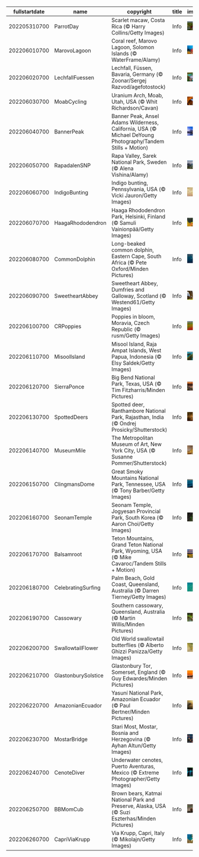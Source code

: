 |fullstartdate|name|copyright|title|image|
|--|--|--|--|--|
202205310700|ParrotDay|Scarlet macaw, Costa Rica (© Harry Collins/Getty Images)|Info|![](/en-AU/2022/06/202205310700ParrotDay.jpg)|
202206010700|MarovoLagoon|Coral reef, Marovo Lagoon, Solomon Islands (© WaterFrame/Alamy)|Info|![](/en-AU/2022/06/202206010700MarovoLagoon.jpg)|
202206020700|LechfallFuessen|Lechfall, Füssen, Bavaria, Germany (© Zoonar/Sergej Razvod/agefotostock)|Info|![](/en-AU/2022/06/202206020700LechfallFuessen.jpg)|
202206030700|MoabCycling|Uranium Arch, Moab, Utah, USA (© Whit Richardson/Cavan)|Info|![](/en-AU/2022/06/202206030700MoabCycling.jpg)|
202206040700|BannerPeak|Banner Peak, Ansel Adams Wilderness, California, USA (© Michael DeYoung Photography/Tandem Stills + Motion)|Info|![](/en-AU/2022/06/202206040700BannerPeak.jpg)|
202206050700|RapadalenSNP|Rapa Valley, Sarek National Park, Sweden (© Alena Vishina/Alamy)|Info|![](/en-AU/2022/06/202206050700RapadalenSNP.jpg)|
202206060700|IndigoBunting|Indigo bunting, Pennsylvania, USA (© Vicki Jauron/Getty Images)|Info|![](/en-AU/2022/06/202206060700IndigoBunting.jpg)|
202206070700|HaagaRhododendron|Haaga Rhododendron Park, Helsinki, Finland (© Samuli Vainionpää/Getty Images)|Info|![](/en-AU/2022/06/202206070700HaagaRhododendron.jpg)|
202206080700|CommonDolphin|Long-beaked common dolphin, Eastern Cape, South Africa (© Pete Oxford/Minden Pictures)|Info|![](/en-AU/2022/06/202206080700CommonDolphin.jpg)|
202206090700|SweetheartAbbey|Sweetheart Abbey, Dumfries and Galloway, Scotland (© Westend61/Getty Images)|Info|![](/en-AU/2022/06/202206090700SweetheartAbbey.jpg)|
202206100700|CRPoppies|Poppies in bloom, Moravia, Czech Republic (© rusm/Getty Images)|Info|![](/en-AU/2022/06/202206100700CRPoppies.jpg)|
202206110700|MisoolIsland|Misool Island, Raja Ampat Islands, West Papua, Indonesia (© Elsy Saldek/Getty Images)|Info|![](/en-AU/2022/06/202206110700MisoolIsland.jpg)|
202206120700|SierraPonce|Big Bend National Park, Texas, USA  (© Tim Fitzharris/Minden Pictures)|Info|![](/en-AU/2022/06/202206120700SierraPonce.jpg)|
202206130700|SpottedDeers|Spotted deer, Ranthambore National Park, Rajasthan, India (© Ondrej Prosicky/Shutterstock)|Info|![](/en-AU/2022/06/202206130700SpottedDeers.jpg)|
202206140700|MuseumMile|The Metropolitan Museum of Art, New York City, USA (© Susanne Pommer/Shutterstock)|Info|![](/en-AU/2022/06/202206140700MuseumMile.jpg)|
202206150700|ClingmansDome|Great Smoky Mountains National Park, Tennessee, USA (© Tony Barber/Getty Images)|Info|![](/en-AU/2022/06/202206150700ClingmansDome.jpg)|
202206160700|SeonamTemple|Seonam Temple, Jogyesan Provincial Park, South Korea (© Aaron Choi/Getty Images)|Info|![](/en-AU/2022/06/202206160700SeonamTemple.jpg)|
202206170700|Balsamroot|Teton Mountains, Grand Teton National Park, Wyoming, USA (© Mike Cavaroc/Tandem Stills + Motion)|Info|![](/en-AU/2022/06/202206170700Balsamroot.jpg)|
202206180700|CelebratingSurfing|Palm Beach, Gold Coast, Queensland, Australia (© Darren Tierney/Getty Images)|Info|![](/en-AU/2022/06/202206180700CelebratingSurfing.jpg)|
202206190700|Cassowary|Southern cassowary, Queensland, Australia (© Martin Willis/Minden Pictures)|Info|![](/en-AU/2022/06/202206190700Cassowary.jpg)|
202206200700|SwallowtailFlower|Old World swallowtail butterflies (© Alberto Ghizzi Panizza/Getty Images)|Info|![](/en-AU/2022/06/202206200700SwallowtailFlower.jpg)|
202206210700|GlastonburySolstice|Glastonbury Tor, Somerset, England (© Guy Edwardes/Minden Pictures)|Info|![](/en-AU/2022/06/202206210700GlastonburySolstice.jpg)|
202206220700|AmazonianEcuador|Yasuní National Park, Amazonian Ecuador (© Paul Bertner/Minden Pictures)|Info|![](/en-AU/2022/06/202206220700AmazonianEcuador.jpg)|
202206230700|MostarBridge|Stari Most, Mostar, Bosnia and Herzegovina (© Ayhan Altun/Getty Images)|Info|![](/en-AU/2022/06/202206230700MostarBridge.jpg)|
202206240700|CenoteDiver|Underwater cenotes, Puerto Aventuras, Mexico (© Extreme Photographer/Getty Images)|Info|![](/en-AU/2022/06/202206240700CenoteDiver.jpg)|
202206250700|BBMomCub|Brown bears, Katmai National Park and Preserve, Alaska, USA (© Suzi Eszterhas/Minden Pictures)|Info|![](/en-AU/2022/06/202206250700BBMomCub.jpg)|
202206260700|CapriViaKrupp|Via Krupp, Capri, Italy (© Mikolajn/Getty Images)|Info|![](/en-AU/2022/06/202206260700CapriViaKrupp.jpg)|
